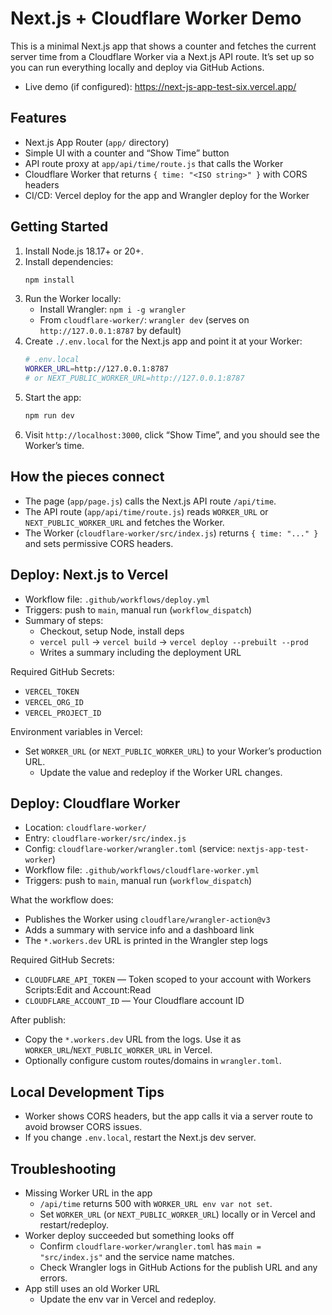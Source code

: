 # Next.js + Cloudflare Worker Demo

This is a minimal Next.js app that shows a counter and fetches the current server time from a Cloudflare Worker via a Next.js API route. It’s set up so you can run everything locally and deploy via GitHub Actions.

- Live demo (if configured): https://next-js-app-test-six.vercel.app/

## Features
- Next.js App Router (`app/` directory)
- Simple UI with a counter and “Show Time” button
- API route proxy at `app/api/time/route.js` that calls the Worker
- Cloudflare Worker that returns `{ time: "<ISO string>" }` with CORS headers
- CI/CD: Vercel deploy for the app and Wrangler deploy for the Worker

## Getting Started
1. Install Node.js 18.17+ or 20+.
2. Install dependencies:
   ```bash
   npm install
   ```
3. Run the Worker locally:
   - Install Wrangler: `npm i -g wrangler`
   - From `cloudflare-worker/`: `wrangler dev` (serves on `http://127.0.0.1:8787` by default)
4. Create `./.env.local` for the Next.js app and point it at your Worker:
   ```bash
   # .env.local
   WORKER_URL=http://127.0.0.1:8787
   # or NEXT_PUBLIC_WORKER_URL=http://127.0.0.1:8787
   ```
5. Start the app:
   ```bash
   npm run dev
   ```
6. Visit `http://localhost:3000`, click “Show Time”, and you should see the Worker’s time.

## How the pieces connect
- The page (`app/page.js`) calls the Next.js API route `/api/time`.
- The API route (`app/api/time/route.js`) reads `WORKER_URL` or `NEXT_PUBLIC_WORKER_URL` and fetches the Worker.
- The Worker (`cloudflare-worker/src/index.js`) returns `{ time: "..." }` and sets permissive CORS headers.

## Deploy: Next.js to Vercel
- Workflow file: `.github/workflows/deploy.yml`
- Triggers: push to `main`, manual run (`workflow_dispatch`)
- Summary of steps:
  - Checkout, setup Node, install deps
  - `vercel pull` → `vercel build` → `vercel deploy --prebuilt --prod`
  - Writes a summary including the deployment URL

Required GitHub Secrets:
- `VERCEL_TOKEN`
- `VERCEL_ORG_ID`
- `VERCEL_PROJECT_ID`

Environment variables in Vercel:
- Set `WORKER_URL` (or `NEXT_PUBLIC_WORKER_URL`) to your Worker’s production URL.
  - Update the value and redeploy if the Worker URL changes.

## Deploy: Cloudflare Worker
- Location: `cloudflare-worker/`
- Entry: `cloudflare-worker/src/index.js`
- Config: `cloudflare-worker/wrangler.toml` (service: `nextjs-app-test-worker`)
- Workflow file: `.github/workflows/cloudflare-worker.yml`
- Triggers: push to `main`, manual run (`workflow_dispatch`)

What the workflow does:
- Publishes the Worker using `cloudflare/wrangler-action@v3`
- Adds a summary with service info and a dashboard link
- The `*.workers.dev` URL is printed in the Wrangler step logs

Required GitHub Secrets:
- `CLOUDFLARE_API_TOKEN` — Token scoped to your account with Workers Scripts:Edit and Account:Read
- `CLOUDFLARE_ACCOUNT_ID` — Your Cloudflare account ID

After publish:
- Copy the `*.workers.dev` URL from the logs. Use it as `WORKER_URL`/`NEXT_PUBLIC_WORKER_URL` in Vercel.
- Optionally configure custom routes/domains in `wrangler.toml`.

## Local Development Tips
- Worker shows CORS headers, but the app calls it via a server route to avoid browser CORS issues.
- If you change `.env.local`, restart the Next.js dev server.

## Troubleshooting
- Missing Worker URL in the app
  - `/api/time` returns 500 with `WORKER_URL env var not set`.
  - Set `WORKER_URL` (or `NEXT_PUBLIC_WORKER_URL`) locally or in Vercel and restart/redeploy.
- Worker deploy succeeded but something looks off
  - Confirm `cloudflare-worker/wrangler.toml` has `main = "src/index.js"` and the service name matches.
  - Check Wrangler logs in GitHub Actions for the publish URL and any errors.
- App still uses an old Worker URL
  - Update the env var in Vercel and redeploy.
